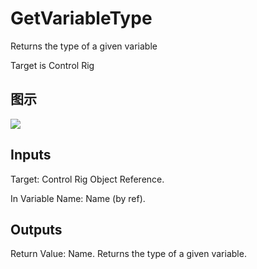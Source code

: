 # GetVariableType

Returns the type of a given variable

Target is Control Rig

## 图示

![]($-20221218-18314512.png)

## Inputs

Target: Control Rig Object Reference.

In Variable Name: Name (by ref).  

## Outputs

Return Value: Name. Returns the type of a given variable.

